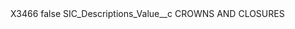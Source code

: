 <?xml version="1.0" encoding="UTF-8"?>
<CustomMetadata xmlns="http://soap.sforce.com/2006/04/metadata" xmlns:xsi="http://www.w3.org/2001/XMLSchema-instance" xmlns:xsd="http://www.w3.org/2001/XMLSchema">
    <label>X3466</label>
    <protected>false</protected>
    <values>
        <field>SIC_Descriptions_Value__c</field>
        <value xsi:type="xsd:string">CROWNS AND CLOSURES</value>
    </values>
</CustomMetadata>
